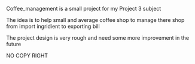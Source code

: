 Coffee_management is a small project for my Project 3 subject 

The idea is to help small and average coffee shop to manage there shop from import ingridient to exporting bill

The project design is very rough and need some more improvement in the future 

NO COPY RIGHT
